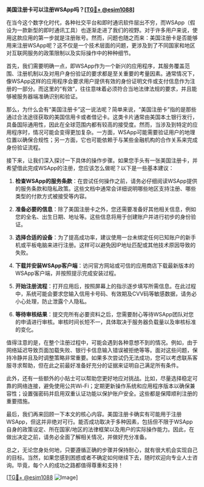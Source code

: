 **美国注册卡可以注册WSApp吗？[[TG💪+ @esim1088](https://t.me/s/esim1088)]**

在当今这个数字化时代，各种社交平台和即时通讯软件层出不穷，而WSApp（假设为一款新型的即时通讯工具）也逐渐走进了我们的视野。对于许多用户来说，使用这款应用的第一步就是注册账号。然而，问题也随之而来：美国注册卡是否能够用来注册WSApp呢？这不仅是一个技术层面的问题，更涉及到了不同国家和地区对互联网服务的政策限制以及实际操作中的种种细节。

首先，我们需要明确一点，即WSApp作为一个新兴的应用程序，其服务覆盖范围、注册机制以及对用户身份验证的要求都是至关重要的考量因素。通常情况下，像WSApp这样的应用程序会要求用户提供有效的身份证明文件或支付信息作为注册的一部分。而这里的“有效”，往往意味着必须符合当地法律法规的要求，并且能够被服务器端准确识别和验证。

那么，为什么会有“美国注册卡”这一说法呢？简单来说，“美国注册卡”指的是那些通过合法途径获取的美国信用卡或者借记卡。这类卡片通常由美国本土银行发行，具备国际通用性，因此在全球范围内都有较高的接受度。然而，当涉及到特定的应用程序时，情况可能会变得更加复杂。一方面，WSApp可能需要验证用户的地理位置以确保合规性；另一方面，它也可能依赖于与某些金融机构的合作关系来完成身份验证流程。

接下来，让我们深入探讨一下具体的操作步骤。如果您手头有一张美国注册卡，并希望借此完成WSApp的注册，您应该怎么做呢？以下是一些基本建议：

1. **检查WSApp的服务条款**：在尝试任何操作之前，请务必仔细阅读WSApp提供的服务条款和隐私政策。这些文档中通常会详细说明哪些地区支持注册、哪些类型的付款方式被接受等内容。
   
2. **准备必要的信息**：除了美国注册卡之外，您还需要准备好其他相关信息，例如您的全名、出生日期、地址等。这些信息将用于创建账户并进行初步的身份验证。

3. **选择合适的设备**：为了提高成功率，建议使用一台未绑定任何已知账户的新手机或平板电脑来进行注册。这样可以避免因IP地址匹配或其他技术原因导致的失败。

4. **下载并安装WSApp客户端**：访问官方网站或可信的应用商店下载最新版本的WSApp客户端，并按照提示完成安装过程。

5. **开始注册流程**：打开应用后，按照屏幕上的指示逐步填写所需信息。在此过程中，系统可能会要求您输入信用卡号码、有效期及CVV码等敏感数据，请务必小心处理，防止泄露个人隐私。

6. **等待审核结果**：提交完所有必要资料之后，您需要耐心等待WSApp团队对您的申请进行审核。审核时间长短不一，具体取决于服务器负载量以及审核标准的变化。

值得注意的是，在整个注册过程中，可能会遇到各种意想不到的情况。例如，由于网络延迟导致页面加载失败、银行卡信息输入错误被拒绝等等。面对这些问题，保持冷静并且及时调整策略非常重要。如果多次尝试仍无法成功，您可以考虑联系客服寻求帮助，但在此之前最好准备好充分的证据来证明自己满足所有条件。

此外，还有一些额外的小贴士可以帮助您更好地应对挑战。比如，尽量选择稳定可靠的网络连接，避免使用公共Wi-Fi；定期更新操作系统和应用程序版本以确保兼容性；设置强密码并启用双重认证功能以保护账户安全。这些都是保障顺利注册的重要措施。

最后，我们再来回顾一下本文的核心内容。美国注册卡确实有可能用于注册WSApp，但这并非绝对可行。能否成功取决于多种因素，包括但不限于WSApp自身的政策设定、所在国家/地区的法律框架以及用户的实际操作能力。因此，在做出决定之前，请务必全面了解相关情况，并做好充分准备。

总之，无论您身处何地，只要遵循正确的步骤并保持耐心，就有很大机会实现自己的目标。当然，如果您感到困惑或者不确定如何继续下去，随时欢迎向专业人士咨询。毕竟，每个人的成功之路都值得尊重和支持！

[[TG💪+ @esim1088](https://t.me/s/esim1088) ![Image](https://i.postimg.cc/4NQfJmqS/Snipaste-2025-05-13-00-14-12.png)]